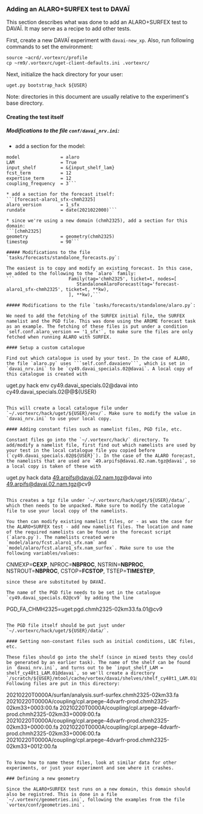 ### Adding an ALARO+SURFEX test to DAVAÏ

This section describes what was done to add an ALARO+SURFEX test to DAVAÏ. It may serve as a recipe to add other tests.

First, create a new DAVAÏ experiment with `davai-new_xp`. Also, run following commands to set the environment:

```
source ~acrd/.vortexrc/profile
cp ~rm9/.vortexrc/uget-client-defaults.ini .vortexrc/
```

Next, initialize the hack directory for your user:

```
uget.py bootstrap_hack ${USER}
```

Note: directories in this document are usually relative to the experiment's base directory.

#### Creating the test itself

##### Modifications to the file `conf/davai_nrv.ini`:

* add a section for the model:
```[alaro]
model               = alaro
LAM                 = True
input_shelf         = &{input_shelf_lam}
fcst_term           = 12
expertise_term      = 12
coupling_frequency  = 3```

* add a section for the forecast itself:
```[forecast-alaro1_sfx-chmh2325]
alaro_version       = 1_sfx
rundate             = date(2021022000)```

* since we're using a new domain (chmh2325), add a section for this domain:
```[chmh2325]
geometry            = geometry(chmh2325)
timestep            = 90```

##### Modifications to the file `tasks/forecasts/standalone_forecasts.py`:

The easiest is to copy and modify an existing forecast. In this case, we added to the following to the `alaro` family:
```                    Family(tag='chmh2325', ticket=t, nodes=[
                          StandaloneAlaroForecast(tag='forecast-alaro1_sfx-chmh2325', ticket=t, **kw),
                       ], **kw),```
					   
##### Modifications to the file `tasks/forecasts/standalone/alaro.py`:

We need to add the fetching of the SURFEX initial file, the SURFEX namelist and the PGD file. This was done using the AROME forecast task as an example. The fetching of these files is put under a condition `self.conf.alaro_version == '1_sfx'`, to make sure the files are only fetched when running ALARO with SURFEX.

#### Setup a custom catalogue

Find out which catalogue is used by your test. In the case of ALARO, the file `alaro.py` uses ```self.conf.davaienv```, which is set in `davai_nrv.ini` to be `cy49.davai_specials.02@davai`. A local copy of this catalogue is created with

```
uget.py hack env cy49.davai_specials.02@davai into cy49.davai_specials.02@@${USER}
```

This will create a local catalogue file under `~/.vortexrc/hack/uget/${USER}/env/`. Make sure to modify the value in `davai_nrv.ini` to use your local copy.

#### Adding constant files such as namelist files, PGD file, etc.

Constant files go into the `~/.vortexrc/hack/` directory. To add/modify a namelist file, first find out which namelists are used by your test in the local catalogue file you copied before (`cy49.davai_specials.02@${USER}`). In the case of the ALARO forecast, the namelists that are used are `49.arpifs@davai.02.nam.tgz@davai`, so a local copy is taken of these with

```
uget.py hack data 49.arpifs@davai.02.nam.tgz@davai into 49.arpifs@davai.02.nam.tgz@cv9
```

This creates a tgz file under `~/.vortexrc/hack/uget/${USER}/data/`, which then needs to be unpacked. Make sure to modify the catalogue file to use your local copy of the namelists.

You then can modify existing namelist files, or - as was the case for the ALARO+SURFEX test - add new namelist files. The location and name of the required namelists can be found in the forecast script (`alaro.py`). The namelists created were `model/alaro/fcst.alaro1_sfx.nam` and `model/alaro/fcst.alaro1_sfx.nam_surfex`. Make sure to use the following variables/values:

```
CNMEXP=__CEXP__,
NPROC=__NBPROC__,
NSTRIN=__NBPROC__,
NSTROUT=__NBPROC__,
CSTOP=__FCSTOP__,
TSTEP=__TIMESTEP__,
```
since these are substituted by DAVAÏ.

The name of the PGD file needs to be set in the catalogue `cy49.davai_specials.02@cv9` by adding the line

```
PGD_FA_CHMH2325=uget:pgd.chmh2325-02km33.fa.01@cv9
```

The PGD file itself should be put just under `~/.vortexrc/hack/uget/${USER}/data/`.

#### Setting non-constant files such as initial conditions, LBC files, etc.

These files should go into the shelf (since in mixed tests they could be generated by an earlier task). The name of the shelf can be found in `davai_nrv.ini`, and turns out to be `input_shelf_LAM = shelf_cy48t1_LAM.01@davai`, so we'll create a directory `/scratch/${USER}/mtool/cache/vortex/davai/shelves/shelf_cy48t1_LAM.01@davai/`. Following files are put in this directory:

```
20210220T0000A/surfan/analysis.surf-surfex.chmh2325-02km33.fa
20210220T0000A/coupling/cpl.arpege-4dvarfr-prod.chmh2325-02km33+0003:00.fa
20210220T0000A/coupling/cpl.arpege-4dvarfr-prod.chmh2325-02km33+0009:00.fa
20210220T0000A/coupling/cpl.arpege-4dvarfr-prod.chmh2325-02km33+0000:00.fa
20210220T0000A/coupling/cpl.arpege-4dvarfr-prod.chmh2325-02km33+0006:00.fa
20210220T0000A/coupling/cpl.arpege-4dvarfr-prod.chmh2325-02km33+0012:00.fa
```

To know how to name these files, look at similar data for other experiments, or just your experiment and see where it crashes.

### Defining a new geometry

Since the ALARO+SURFEX test runs on a new domain, this domain should also be registred. This is done in a file `~/.vortexrc/geometries.ini`, following the examples from the file `vortex/conf/geometries.ini`.

